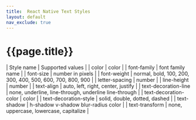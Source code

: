 ```yaml
---
title:  React Native Text Styles
layout: default
nav_exclude: true
---
```

# {{page.title}}

| Style name | Supported values |
| color | color |
| font-family | font family name |
| font-size | number in pixels |
| font-weight | normal, bold, 100, 200, 300, 400, 500, 600, 700, 800, 900 |
| letter-spacing | number |
| line-height | number |
| text-align | auto, left, right, center, justify |
| text-decoration-line | none, underline, line-through, underline line-through |
| text-decoration-color | color |
| text-decoration-style | solid, double, dotted, dashed |
| text-shadow | h-shadow v-shadow blur-radius color |
| text-transform | none, uppercase, lowercase, capitalize |